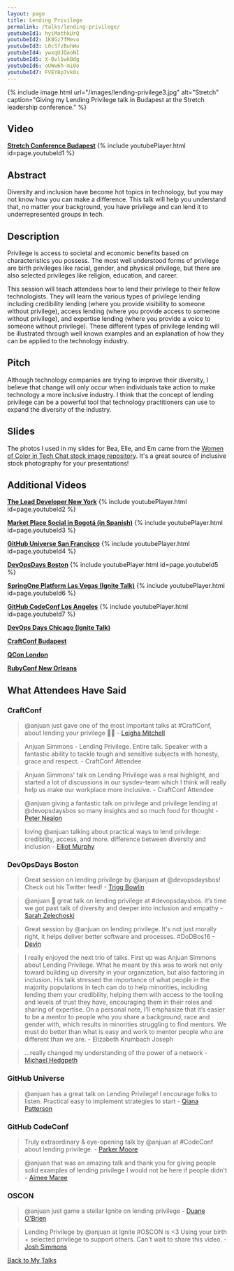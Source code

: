 ```yaml
---
layout: page
title: Lending Privilege
permalink: /talks/lending-privilege/
youtubeId1: hyiMathkUrQ
youtubeId2: 1K8Gz7fMevo
youtubeId3: L0cSfzBuhWo
youtubeId4: ywxqUJQaoNI
youtubeId5: X-Bvl5wkBdg
youtubeId6: oUWw6h-mi0o
youtubeId7: FVEY8p7vk0s
---
```


{% include image.html url="/images/lending-privilege3.jpg" alt="Stretch" caption="Giving my Lending Privilege talk in Budapest at the Stretch leadership conference." %}

## Video

**[Stretch Conference Budapest](https://youtu.be/hyiMathkUrQ)**
{% include youtubePlayer.html id=page.youtubeId1 %}
<br>

## Abstract

Diversity and inclusion have become hot topics in technology, but you may not know how you can make a difference. This talk will help you understand that, no matter your background, you have privilege and can lend it to underrepresented groups in tech.

## Description

Privilege is access to societal and economic benefits based on characteristics you possess. The most well understood forms of privilege are birth privileges like racial, gender, and physical privilege, but there are also selected privileges like religion, education, and career.

This session will teach attendees how to lend their privilege to their fellow technologists. They will learn the various types of privilege lending including credibility lending (where you provide visibility to someone without privilege), access lending (where you provide access to someone without privilege), and expertise lending (where you provide a voice to someone without privilege). These different types of privilege lending will be illustrated through well known examples and an explanation of how they can be applied to the technology industry.

## Pitch

Although technology companies are trying to improve their diversity, I believe that change will only occur when individuals take action to make technology a more inclusive industry. I think that the concept of lending privilege can be a powerful tool that technology practitioners can use to expand the diversity of the industry.

## Slides

The photos I used in my slides for Bea, Elle, and Em came from the [Women of Color in Tech Chat stock image repository](https://www.flickr.com/photos/wocintechchat/albums). It's a great source of inclusive stock photography for your presentations!

## Additional Videos

**[The Lead Developer New York](https://www.youtube.com/watch?v=1K8Gz7fMevo)**
{% include youtubePlayer.html id=page.youtubeId2 %}
<br>

**[Market Place Social in Bogotá (in Spanish)](https://youtu.be/L0cSfzBuhWo)**
{% include youtubePlayer.html id=page.youtubeId3 %}
<br>

**[GitHub Universe San Francisco](https://www.youtube.com/watch?v=lOZdAt-hseA&feature=youtu.be)**
{% include youtubePlayer.html id=page.youtubeId4 %}
<br>

**[DevOpsDays Boston](https://www.youtube.com/watch?v=X-Bvl5wkBdg&feature=youtu.be)**
{% include youtubePlayer.html id=page.youtubeId5 %}
<br>

**[SpringOne Platform Las Vegas (Ignite Talk)](https://www.youtube.com/watch?v=oUWw6h-mi0o)**
{% include youtubePlayer.html id=page.youtubeId6 %}
<br>

**[GitHub CodeConf Los Angeles](https://www.youtube.com/watch?v=C4hVDBBJ6wI)**
{% include youtubePlayer.html id=page.youtubeId7 %}
<br>

**[DevOps Days Chicago (Ignite Talk)](http://confreaks.tv/videos/devopsdayschicago2017-ignites-lending-privilege)**
<br>

**[CraftConf Budapest](https://www.ustream.tv/recorded/102838989)**

**[QCon London](https://www.infoq.com/presentations/diversity-inclusion-technology)**

**[RubyConf New Orleans](https://confreaks.tv/videos/rubyconf2017-lending-privilege)**


## What Attendees Have Said

### CraftConf

> @anjuan just gave one of the most important talks at #CraftConf, about lending your privilege 👏🏻 - [Leigha Mitchell](https://twitter.com/LeighaNotLeia)

> Anjuan Simmons - Lending Privilege. Entire talk. Speaker with a fantastic ability to tackle tough and sensitive subjects with honesty, grace and respect. - CraftConf Attendee

> Anjuan Simmons' talk on Lending Privilege was a real highlight, and started a lot of discussions in our sysdev-team which I think will really help us make our workplace more inclusive. - CraftConf Attendee

> @anjuan giving a fantastic talk on privilege and privilege lending at @devopsdaysbos so many insights and so much food for thought - [Peter Nealon](https://twitter.com/peternealon)

> loving @anjuan talking about practical ways to lend privilege: credibility, access, and more. difference between diversity and inclusion - [Elliot Murphy](https://twitter.com/sstatik)

### DevOpsDays Boston

> Great session on lending privilege by @anjuan at @devopsdaysbos! Check out his Twitter feed! - [Trigg Bowlin](https://twitter.com/txtrigg)

> @anjuan 👏 great talk on lending privilege at #devopsdaysbos. it’s time we got past talk of diversity and deeper into inclusion and empathy - [Sarah Zelechoski](https://twitter.com/szelechoski)

> Great session by @anjuan on lending privilege. It's not just morally right, it helps deliver better software and processes. #DoDBos16 - [Devin](https://twitter.com/devbost)

> I really enjoyed the next trio of talks. First up was Anjuan Simmons about Lending Privilege. What he meant by this was to work not only toward building up diversity in your organization, but also factoring in inclusion. His talk stressed the importance of what people in the majority populations in tech can do to help minorities, including lending them your credibility, helping them with access to the tooling and levels of trust they have, encouraging them in their roles and sharing of expertise. On a personal note, I’ll emphasize that it’s easier to be a mentor to people who you share a background, race and gender with, which results in minorities struggling to find mentors. We must do better than what is easy and work to mentor people who are different than we are. - Elizabeth Krumbach Joseph

> ...really changed my understanding of the power of a network - [Michael Hedgpeth](https://twitter.com/michaelhedgpeth)

### GitHub Universe

> @anjuan has a great talk on Lending Privilege! I encourage folks to listen. Practical easy to implement strategies to start - [Qiana Patterson](https://twitter.com/Q_i_a_n_a)

### GitHub CodeConf

> Truly extraordinary & eye-opening talk by @anjuan at #CodeConf about lending privilege. - [Parker Moore](https://twitter.com/parkr)

> @anjuan that was an amazing talk and thank you for giving people solid examples of lending privilege I would not be here if people didn't - [Aimee Maree](https://twitter.com/aimee_maree)

### OSCON

> @anjuan just game a stellar Ignite on lending privilege - [Duane O'Brien](https://twitter.com/DuaneOBrien)

> Lending Privilege by @anjuan at Ignite #OSCON is <3 Using your birth + selected privilege to support others. Can't wait to share this video. - [Josh Simmons](https://twitter.com/joshsimmons)

[Back to My Talks](/talks/)
